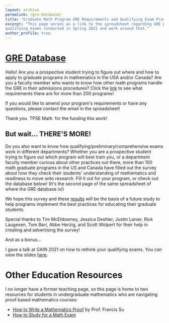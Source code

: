```yaml
---
layout: archive
permalink: /gre-database/
title: "Graduate Math Program GRE Requirements and Qualifying Exam Practices"
excerpt: "This page serves as a link to the spreadsheet regarding GRE policies for mathematics PhD programs in the US and Canada, as well as a survey about
qualifying exams conducted in Spring 2021 and work around that."
author_profile: true
---
```


# [GRE Database](https://docs.google.com/spreadsheets/d/1hmdO7af3-lLvtJQO-szayG6blTvAYBQ1JcYXFZ_6apE/edit#gid=0)
Hello! Are you a prospective student trying to figure out where and how to apply to graduate programs in mathematics in the USA and/or Canada? Are you a faculty member who wants to know how other math programs handle the GRE in their admissions procedures? Click the [link](https://docs.google.com/spreadsheets/d/1hmdO7af3-lLvtJQO-szayG6blTvAYBQ1JcYXFZ_6apE/edit#gid=0) to see what requirements there are for more than 200 programs! 

If you would like to amend your program's requirements or have any questions, please contact the email in the spreadsheet!

Thank you  TPSE Math  for the funding this work!

## But wait... THERE'S MORE!

Do you also want to know how qualifying/preliminary/comprehensive exams work in different departments? Whether you are a prospective student trying to figure out which program will best train you, or a department faculty member curious about other practices out there, more than 100 math graduate programs in the US and Canada have filled out the survey about how they check their students' understanding of mathematics and readiness to move onto research. Fill it out for your program, or check out the database below! (It's the second page of the same spreadsheet of where the GRE database is!)

We hope this survey and these [results](https://docs.google.com/spreadsheets/d/1hmdO7af3-lLvtJQO-szayG6blTvAYBQ1JcYXFZ_6apE/edit#gid=75964768) will be the basis of a future study to help programs implement the best practices for educating their graduate students.

Special thanks to Tim McEldowney, Jessica Deshler, Justin Lanier, Rick Laugesen, Tom Barr, Abbe Herzig, and Scott Wolpert for their help in creating and advertising the survey!

And as a bonus...

I gave a talk at GAIN 2021 on how to rethink your qualifying exams. You can view the slides [here](https://etwinn.github.io/files/Rethinking-quals-updated.pdf).

# Other Education Resources

I no longer have a former teaching page, so this page is home to two resources for students in undergraduate mathematics who are navigating proof based mathematics courses:
* [How to Write a Mathematics Proof](https://etwinn.github.io/files/good-math-writing_Francis_Su.pdf) by Prof. Francis Su
* [How to Study for a Math Exam](https://etwinn.github.io/files/How-to-study-for-math-exam.pdf)
